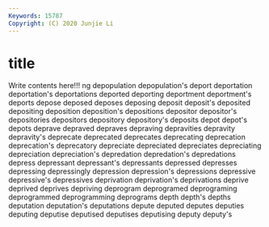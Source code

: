```yaml
---
Keywords: 15787
Copyright: (C) 2020 Junjie Li
---
```


# title

Write contents here!!!
ng 
depopulation 
depopulation's 
deport 
deportation 
deportation's
deportations 
deported 
deporting 
deportment 
deportment's 
deports 
depose 
deposed 
deposes 
deposing
deposit 
deposit's 
deposited 
depositing 
deposition 
deposition's 
depositions 
depositor 
depositor's 
depositories
depositors 
depository 
depository's 
deposits 
depot 
depot's 
depots 
deprave 
depraved 
depraves
depraving 
depravities 
depravity 
depravity's 
deprecate 
deprecated 
deprecates 
deprecating 
deprecation 
deprecation's
deprecatory 
depreciate 
depreciated 
depreciates 
depreciating 
depreciation 
depreciation's 
depredation 
depredation's 
depredations
depress 
depressant 
depressant's 
depressants 
depressed 
depresses 
depressing 
depressingly 
depression 
depression's
depressions 
depressive 
depressive's 
depressives 
deprivation 
deprivation's 
deprivations 
deprive 
deprived 
deprives
depriving 
deprogram 
deprogramed 
deprograming 
deprogrammed 
deprogramming 
deprograms 
depth 
depth's 
depths
deputation 
deputation's 
deputations 
depute 
deputed 
deputes 
deputies 
deputing 
deputise 
deputised
deputises 
deputising 
deputy 
deputy's 
